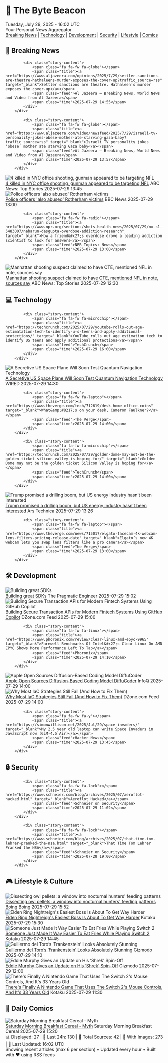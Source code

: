 <!-- Processing 54 RSS feeds at 2025-07-29 16:02:05 UTC -->
<!-- Processing: XKCD -->
<!-- Processing: Saturday Morning Breakfast Cereal -->
<!-- Processing: Penny Arcade -->
<!-- Processing: Poorly Drawn Lines -->
<!-- Processing: Questionable Content -->
<!-- Processing: CNN Breaking News -->
<!-- Processing: BBC Breaking News -->
<!-- Processing: NPR News -->
<!-- Processing: CBC News -->
<!-- Error processing https://rss.cbc.ca/lineup/topstories.xml: The read operation timed out -->
<!-- Processing: Associated Press Breaking -->
<!-- Processing: NBC News Breaking -->
<!-- Processing: Guardian World News -->
<!-- Processing: TechCrunch -->
<!-- Processing: O'Reilly Radar -->
<!-- Processing: WIRED -->
<!-- Processing: Slashdot -->
<!-- Processing: It's FOSS -->
<!-- Error processing https://itsfoss.com/rss/: The read operation timed out -->
<!-- Processing: DistroWatch -->
<!-- Processing: Linux.com -->
<!-- Processing: Red Hat Blog -->
<!-- Processing: GitHub Blog -->
<!-- Processing: InfoQ -->
<!-- Processing: DZone -->
<!-- Processing: The Pragmatic Engineer -->
<!-- Processing: Kotaku -->
<!-- Processing: Boing Boing -->
<!-- Processing: Krebs on Security -->
<!-- Generated 9 new posts out of 27 feeds processed -->
<div class="newspaper-header">
    <h1 class="newspaper-title">📰 The Byte Beacon</h1>
    <div class="newspaper-date">Tuesday, July 29, 2025 - 16:02 UTC</div>
    <div class="newspaper-subtitle">Your Personal News Aggregator</div>
</div>

<div class="newspaper-nav">
    <a href="#breaking">Breaking News</a> |
    <a href="#tech">Technology</a> |
    <a href="#dev">Development</a> |
    <a href="#security">Security</a> |
    <a href="#lifestyle">Lifestyle</a> |
    <a href="#webcomics">Comics</a>
</div>

<div class="news-section breaking-news" id="breaking">
<h2 class="section-header">🚨 Breaking News</h2>
<div class="stories-container">
<div class="story">
            
            <div class="story-content">
                <span class="fa fa-fw fa-globe"></span>
                <span class="title"><a href="https://www.aljazeera.com/opinions/2025/7/29/settler-sanctions-are-theatre-hathaleens-murder-exposes-the-cover-up?traffic_source=rss" target="_blank">Settler sanctions are theatre. Hathaleen’s murder exposes the cover-up</a></span>
                <span class="feed">Al Jazeera – Breaking News, World News and Video from Al Jazeera</span>
                <span class="time">2025-07-29 14:55</span>
            </div>
        </div>
<div class="story">
            
            <div class="story-content">
                <span class="fa fa-fw fa-globe"></span>
                <span class="title"><a href="https://www.aljazeera.com/video/newsfeed/2025/7/29/israeli-tv-personality-jokes-obese-mother-ate-starving-gaza-baby?traffic_source=rss" target="_blank">Israeli TV personality jokes ‘obese’ mother ate starving Gaza baby</a></span>
                <span class="feed">Al Jazeera – Breaking News, World News and Video from Al Jazeera</span>
                <span class="time">2025-07-29 13:57</span>
            </div>
        </div>
<div class="story">
            <img src="https://s.abcnews.com/images/US/manhattan-shooting-scene-01-gty-jef-250729_1753793733894_hpMain_4x3t_384.jpg" alt="4 killed in NYC office shooting, gunman appeared to be targeting NFL" class="story-image" loading="lazy" onerror="this.style.display='none'">
            <div class="story-content">
                <span class="fa fa-fw fa-tv"></span>
                <span class="title"><a href="https://abcnews.go.com/US/midtown-shooting-suspect-left-note-mentioning-nfl-cte/story?id=124163966" target="_blank">4 killed in NYC office shooting, gunman appeared to be targeting NFL</a></span>
                <span class="feed">ABC News: Top Stories</span>
                <span class="time">2025-07-29 13:45</span>
            </div>
        </div>
<div class="story">
            <img src="https://ichef.bbci.co.uk/ace/standard/240/cpsprodpb/29e5/live/7fadba00-688b-11f0-8b38-216abe9854fb.png" alt="Police officers &#x27;also abused&#x27; Rotherham victims" class="story-image" loading="lazy" onerror="this.style.display='none'">
            <div class="story-content">
                <span class="fa fa-fw fa-flag"></span>
                <span class="title"><a href="https://www.bbc.com/news/articles/cn9y0lvpyqvo?at_medium=RSS&at_campaign=rss" target="_blank">Police officers &#x27;also abused&#x27; Rotherham victims</a></span>
                <span class="feed">BBC News</span>
                <span class="time">2025-07-29 13:00</span>
            </div>
        </div>
<div class="story">
            
            <div class="story-content">
                <span class="fa fa-fw fa-radio"></span>
                <span class="title"><a href="https://www.npr.org/sections/shots-health-news/2025/07/29/nx-s1-5483007/nabarun-dasgupta-overdose-addiction-research" target="_blank">How a friend&#x27;s overdose drove a leading addiction scientist to look for answers</a></span>
                <span class="feed">NPR Topics: News</span>
                <span class="time">2025-07-29 13:00</span>
            </div>
        </div>
<div class="story">
            <img src="https://s.abcnews.com/images/US/NYPD-response-main_1753783961023_hpMain_4x3t_384.jpg" alt="Manhattan shooting suspect claimed to have CTE, mentioned NFL in note, sources say" class="story-image" loading="lazy" onerror="this.style.display='none'">
            <div class="story-content">
                <span class="fa fa-fw fa-tv"></span>
                <span class="title"><a href="https://abcnews.go.com/US/midtown-shooting-suspect-left-note-mentioning-nfl-cte/story?id=124163966" target="_blank">Manhattan shooting suspect claimed to have CTE, mentioned NFL in note, sources say</a></span>
                <span class="feed">ABC News: Top Stories</span>
                <span class="time">2025-07-29 12:30</span>
            </div>
        </div>
</div>
</div>
<div class="news-section tech-news" id="tech">
<h2 class="section-header">💻 Technology</h2>
<div class="stories-container">
<div class="story">
            
            <div class="story-content">
                <span class="fa fa-fw fa-microchip"></span>
                <span class="title"><a href="https://techcrunch.com/2025/07/29/youtube-rolls-out-age-estimatation-tech-to-identify-u-s-teens-and-apply-additional-protections/" target="_blank">YouTube rolls out age estimation tech to identify US teens and apply additional protections</a></span>
                <span class="feed">TechCrunch</span>
                <span class="time">2025-07-29 16:00</span>
            </div>
        </div>
<div class="story">
            <img src="https://media.wired.com/photos/6887de4a4f3d8879d5d906c9/master/pass/secret-space-plane-x37-b-sci-587833280.jpg" alt="A Secretive US Space Plane Will Soon Test Quantum Navigation Technology" class="story-image" loading="lazy" onerror="this.style.display='none'">
            <div class="story-content">
                <span class="fa fa-fw fa-bolt"></span>
                <span class="title"><a href="https://www.wired.com/story/a-secretive-space-plane-is-set-to-launch-and-test-quantum-navigation-technology/" target="_blank">A Secretive US Space Plane Will Soon Test Quantum Navigation Technology</a></span>
                <span class="feed">WIRED</span>
                <span class="time">2025-07-29 14:30</span>
            </div>
        </div>
<div class="story">
            
            <div class="story-content">
                <span class="fa fa-fw fa-laptop"></span>
                <span class="title"><a href="https://www.theverge.com/tech/712619/desk-home-office-coins" target="_blank">What&amp;#8217;s on your desk, Cameron Faulkner?</a></span>
                <span class="feed">The Verge</span>
                <span class="time">2025-07-29 14:00</span>
            </div>
        </div>
<div class="story">
            
            <div class="story-content">
                <span class="fa fa-fw fa-microchip"></span>
                <span class="title"><a href="https://techcrunch.com/2025/07/29/golden-dome-may-not-be-the-golden-ticket-silicon-valley-is-hoping-for/" target="_blank">Golden Dome may not be the golden ticket Silicon Valley is hoping for</a></span>
                <span class="feed">TechCrunch</span>
                <span class="time">2025-07-29 14:00</span>
            </div>
        </div>
<div class="story">
            <img src="https://cdn.arstechnica.net/wp-content/uploads/2020/05/oil-wells-500x500.jpg" alt="Trump promised a drilling boom, but US energy industry hasn’t been interested" class="story-image" loading="lazy" onerror="this.style.display='none'">
            <div class="story-content">
                <span class="fa fa-fw fa-cog"></span>
                <span class="title"><a href="https://arstechnica.com/science/2025/07/trump-promised-a-drilling-boom-but-us-energy-industry-hasnt-been-interested/" target="_blank">Trump promised a drilling boom, but US energy industry hasn’t been interested</a></span>
                <span class="feed">Ars Technica</span>
                <span class="time">2025-07-29 13:26</span>
            </div>
        </div>
<div class="story">
            
            <div class="story-content">
                <span class="fa fa-fw fa-laptop"></span>
                <span class="title"><a href="https://www.theverge.com/news/715017/elgato-facecam-4k-webcam-lens-filters-pricing-release-date" target="_blank">Elgato’s new 4K webcam lets you swap lens filters like a pro camera</a></span>
                <span class="feed">The Verge</span>
                <span class="time">2025-07-29 13:00</span>
            </div>
        </div>
</div>
</div>
<div class="news-section dev-news" id="dev">
<h2 class="section-header">🛠️ Development</h2>
<div class="stories-container">
<div class="story">
            <img src="https://substack-post-media.s3.amazonaws.com/public/images/ae6e4a44-e8c6-48d1-a4cc-1d1d12075441_1666x1186.png" alt="Building great SDKs" class="story-image" loading="lazy" onerror="this.style.display='none'">
            <div class="story-content">
                <span class="fa fa-fw fa-wrench"></span>
                <span class="title"><a href="https://newsletter.pragmaticengineer.com/p/building-great-sdks" target="_blank">Building great SDKs</a></span>
                <span class="feed">The Pragmatic Engineer</span>
                <span class="time">2025-07-29 15:02</span>
            </div>
        </div>
<div class="story">
            <img src="https://dz2cdn1.dzone.com/thumbnail?fid=18534228&w=600" alt="Building Secure Transaction APIs for Modern Fintech Systems Using GitHub Copilot" class="story-image" loading="lazy" onerror="this.style.display='none'">
            <div class="story-content">
                <span class="fa fa-fw fa-newspaper"></span>
                <span class="title"><a href="https://dzone.com/articles/secure-transaction-api-fintech-github-copilot" target="_blank">Building Secure Transaction APIs for Modern Fintech Systems Using GitHub Copilot</a></span>
                <span class="feed">DZone.com Feed</span>
                <span class="time">2025-07-29 15:00</span>
            </div>
        </div>
<div class="story">
            
            <div class="story-content">
                <span class="fa fa-fw fa-linux"></span>
                <span class="title"><a href="https://www.phoronix.com/review/clear-linux-amd-epyc-9965" target="_blank">Farewell Benchmarks Of Intel&#x27;s Clear Linux On AMD EPYC Shows More Performance Left To Tap</a></span>
                <span class="feed">Phoronix</span>
                <span class="time">2025-07-29 14:10</span>
            </div>
        </div>
<div class="story">
            <img src="https://res.infoq.com/news/2025/07/apple-diffucoder/en/headerimage/generatedHeaderImage-1753534205953.jpg" alt="Apple Open Sources Diffusion-Based Coding Model DiffuCoder" class="story-image" loading="lazy" onerror="this.style.display='none'">
            <div class="story-content">
                <span class="fa fa-fw fa-info-circle"></span>
                <span class="title"><a href="https://www.infoq.com/news/2025/07/apple-diffucoder/?utm_campaign=infoq_content&utm_source=infoq&utm_medium=feed&utm_term=global" target="_blank">Apple Open Sources Diffusion-Based Coding Model DiffuCoder</a></span>
                <span class="feed">InfoQ</span>
                <span class="time">2025-07-29 14:00</span>
            </div>
        </div>
<div class="story">
            <img src="https://dz2cdn1.dzone.com/thumbnail?fid=18534669&w=600" alt="Why Most IaC Strategies Still Fail (And How to Fix Them)" class="story-image" loading="lazy" onerror="this.style.display='none'">
            <div class="story-content">
                <span class="fa fa-fw fa-newspaper"></span>
                <span class="title"><a href="https://dzone.com/articles/why-most-iac-strategies-still-fail" target="_blank">Why Most IaC Strategies Still Fail (And How to Fix Them)</a></span>
                <span class="feed">DZone.com Feed</span>
                <span class="time">2025-07-29 14:00</span>
            </div>
        </div>
<div class="story">
            
            <div class="story-content">
                <span class="fa fa-fw fa-y"></span>
                <span class="title"><a href="https://simonwillison.net/2025/Jul/29/space-invaders/" target="_blank">My 2.5 year old laptop can write Space Invaders in JavaScript now (GLM-4.5 Air)</a></span>
                <span class="feed">Hacker News</span>
                <span class="time">2025-07-29 13:45</span>
            </div>
        </div>
</div>
</div>
<div class="news-section security-news" id="security">
<h2 class="section-header">🔒 Security</h2>
<div class="stories-container">
<div class="story">
            
            <div class="story-content">
                <span class="fa fa-fw fa-lock"></span>
                <span class="title"><a href="https://www.schneier.com/blog/archives/2025/07/aeroflot-hacked.html" target="_blank">Aeroflot Hacked</a></span>
                <span class="feed">Schneier on Security</span>
                <span class="time">2025-07-29 11:02</span>
            </div>
        </div>
<div class="story">
            
            <div class="story-content">
                <span class="fa fa-fw fa-lock"></span>
                <span class="title"><a href="https://www.schneier.com/blog/archives/2025/07/that-time-tom-lehrer-pranked-the-nsa.html" target="_blank">That Time Tom Lehrer Pranked the NSA</a></span>
                <span class="feed">Schneier on Security</span>
                <span class="time">2025-07-28 19:00</span>
            </div>
        </div>
</div>
</div>
<div class="news-section lifestyle-news" id="lifestyle">
<h2 class="section-header">🎮 Lifestyle & Culture</h2>
<div class="stories-container">
<div class="story">
            <img src="https://i0.wp.com/boingboing.net/wp-content/uploads/2023/01/Cypress-snowy-owl-2023-California-Vertex-Media.png?fit=1200%2C675&amp;quality=55&amp;ssl=1" alt="Dissecting owl pellets: a window into nocturnal hunters&#x27; feeding patterns" class="story-image" loading="lazy" onerror="this.style.display='none'">
            <div class="story-content">
                <span class="fa fa-fw fa-arrow-right"></span>
                <span class="title"><a href="https://boingboing.net/2025/07/29/dissecting-owl-pellets-a-window-into-nocturnal-hunters-feeding-patterns.html" target="_blank">Dissecting owl pellets: a window into nocturnal hunters&#x27; feeding patterns</a></span>
                <span class="feed">Boing Boing</span>
                <span class="time">2025-07-29 15:52</span>
            </div>
        </div>
<div class="story">
            <img src="https://i.kinja-img.com/image/upload/c_fit,q_80,w_636/6138ad55296dcc718cd6eda69cf1cb96.png" alt="Elden Ring Nightreign&#x27;s Easiest Boss Is About To Get Way Harder" class="story-image" loading="lazy" onerror="this.style.display='none'">
            <div class="story-content">
                <span class="fa fa-fw fa-gamepad"></span>
                <span class="title"><a href="https://kotaku.com/elden-ring-nightreign-augur-evergaol-everdark-time-1851787245" target="_blank">Elden Ring Nightreign&#x27;s Easiest Boss Is About To Get Way Harder</a></span>
                <span class="feed">Kotaku</span>
                <span class="time">2025-07-29 15:30</span>
            </div>
        </div>
<div class="story">
            <img src="https://i.kinja-img.com/image/upload/c_fit,q_80,w_636/5946cc2371861dae071506d5bcfe7f90.jpg" alt="Someone Just Made It Way Easier To Eat Fries While Playing Switch 2" class="story-image" loading="lazy" onerror="this.style.display='none'">
            <div class="story-content">
                <span class="fa fa-fw fa-gamepad"></span>
                <span class="title"><a href="https://kotaku.com/switch-2-joy-con-grip-fries-mcdonalds-holder-3d-printer-1851787238" target="_blank">Someone Just Made It Way Easier To Eat Fries While Playing Switch 2</a></span>
                <span class="feed">Kotaku</span>
                <span class="time">2025-07-29 14:45</span>
            </div>
        </div>
<div class="story">
            <img src="https://gizmodo.com/app/uploads/2025/07/Frankenstein-photo.jpg" alt="Guillermo del Toro’s ‘Frankenstein’ Looks Absolutely Stunning" class="story-image" loading="lazy" onerror="this.style.display='none'">
            <div class="story-content">
                <span class="fa fa-fw fa-computer"></span>
                <span class="title"><a href="https://gizmodo.com/guillermo-del-toros-frankenstein-looks-absolutely-stunning-2000635782" target="_blank">Guillermo del Toro’s ‘Frankenstein’ Looks Absolutely Stunning</a></span>
                <span class="feed">Gizmodo</span>
                <span class="time">2025-07-29 14:10</span>
            </div>
        </div>
<div class="story">
            <img src="https://gizmodo.com/app/uploads/2025/07/donkey-shrek-universe.jpg" alt="Eddie Murphy Gives an Update on His ‘Shrek’ Spin-Off" class="story-image" loading="lazy" onerror="this.style.display='none'">
            <div class="story-content">
                <span class="fa fa-fw fa-computer"></span>
                <span class="title"><a href="https://gizmodo.com/eddie-murphy-gives-an-update-on-his-shrek-spin-off-2000635923" target="_blank">Eddie Murphy Gives an Update on His ‘Shrek’ Spin-Off</a></span>
                <span class="feed">Gizmodo</span>
                <span class="time">2025-07-29 12:00</span>
            </div>
        </div>
<div class="story">
            <img src="https://i.kinja-img.com/image/upload/c_fit,q_80,w_636/4bb17283e1ceb27d7916c238ec693c90.jpg" alt="There&#x27;s Finally A Nintendo Game That Uses The Switch 2&#x27;s Mouse Controls, And It&#x27;s 33 Years Old" class="story-image" loading="lazy" onerror="this.style.display='none'">
            <div class="story-content">
                <span class="fa fa-fw fa-gamepad"></span>
                <span class="title"><a href="https://kotaku.com/mario-paint-nintendo-switch-online-joy-con-mouse-1851787190" target="_blank">There&#x27;s Finally A Nintendo Game That Uses The Switch 2&#x27;s Mouse Controls, And It&#x27;s 33 Years Old</a></span>
                <span class="feed">Kotaku</span>
                <span class="time">2025-07-29 11:30</span>
            </div>
        </div>
</div>
</div>
<div class="news-section webcomics-section" id="webcomics">
<h2 class="section-header">🎨 Daily Comics</h2>
<div class="stories-container">
<div class="story">
            <img src="https://www.smbc-comics.com/comics/1753765455-20250729.png" alt="Saturday Morning Breakfast Cereal - Myth" class="story-image" loading="lazy" onerror="this.style.display='none'">
            <div class="story-content">
                <span class="fa fa-fw fa-smile"></span>
                <span class="title"><a href="https://www.smbc-comics.com/comic/myth-3" target="_blank">Saturday Morning Breakfast Cereal - Myth</a></span>
                <span class="feed">Saturday Morning Breakfast Cereal</span>
                <span class="time">2025-07-29 15:20</span>
            </div>
        </div>
</div>
</div>

<div class="newspaper-footer">
    <div class="stats">
        📊 Displayed: 27 | 📅 Last 24h: 130 | 📡 Total Sources: 42 | 📸 With Images: 273 |
        🔄 Last Updated: 16:02 UTC
    </div>
    <div class="footer-note">
        Showing recent articles (max 6 per section) • Updated every hour • Built with ❤️ using RSS feeds
    </div>
</div>
